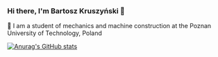### Hi there, I'm Bartosz Kruszyński 👋

🔭 I am a student of mechanics and machine construction at the Poznan University of Technology, Poland

[![Anurag's GitHub stats](https://github-readme-stats.vercel.app/api?username=Bartosz383)](https://github.com/Bartosz383/github-readme-stats)

<!--
**Bartosz383/Bartosz383** is a ✨ _special_ ✨ repository because its `README.md` (this file) appears on your GitHub profile.

Here are some ideas to get you started:

- 🔭 I’m currently working on ...
- 🌱 I’m currently learning ...
- 👯 I’m looking to collaborate on ...
- 🤔 I’m looking for help with ...
- 💬 Ask me about ...
- 📫 How to reach me: ...
- 😄 Pronouns: ...
- ⚡ Fun fact: ...
-->
